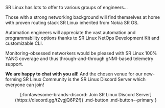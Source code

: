 SR Linux has lots to offer to various groups of engineers...

Those with a strong networking background will find themselves at home with proven routing stack SR Linux inherited from Nokia SR OS.

Automation engineers will appreciate the vast automation and programmability options thanks to SR Linux NetOps Development Kit and customizable CLI.

Monitoring-obsessed networkers would be pleased with SR Linux 100% YANG coverage and thus through-and-through gNMI-based telemetry support.

**We are happy to chat with you all!** And the chosen venue for our new-forming SR Linux Community is the SR Linux Discord Server which everyone can join!

<center>[:fontawesome-brands-discord: Join SR Linux Discord Server](https://discord.gg/tZvgjQ6PZf){ .md-button .md-button--primary }</center>